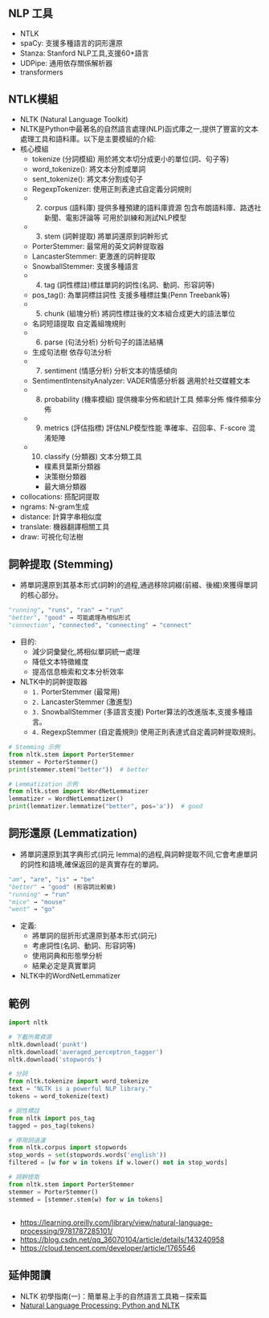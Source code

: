 ## NLP 工具
- NTLK
- spaCy: 支援多種語言的詞形還原
- Stanza: Stanford NLP工具,支援60+語言
- UDPipe: 通用依存關係解析器
- transformers

## NTLK模組
- NLTK (Natural Language Toolkit)
- NLTK是Python中最著名的自然語言處理(NLP)函式庫之一,提供了豐富的文本處理工具和語料庫。以下是主要模組的介紹:
- 核心模組
  - tokenize (分詞模組)  用於將文本切分成更小的單位(詞、句子等)
  - word_tokenize(): 將文本分割成單詞
  - sent_tokenize(): 將文本分割成句子
  - RegexpTokenizer: 使用正則表達式自定義分詞規則
  - 2. corpus (語料庫) 提供多種預建的語料庫資源 包含布朗語料庫、路透社新聞、電影評論等 可用於訓練和測試NLP模型
  - 3. stem (詞幹提取) 將單詞還原到詞幹形式
  - PorterStemmer: 最常用的英文詞幹提取器
  - LancasterStemmer: 更激進的詞幹提取
  - SnowballStemmer: 支援多種語言
  - 4. tag (詞性標註)標註單詞的詞性(名詞、動詞、形容詞等)
  - pos_tag(): 為單詞標註詞性  支援多種標註集(Penn Treebank等)
  - 5. chunk (組塊分析) 將詞性標註後的文本組合成更大的語法單位
  - 名詞短語提取 自定義組塊規則
  - 6. parse (句法分析) 分析句子的語法結構
  - 生成句法樹 依存句法分析
  - 7. sentiment (情感分析) 分析文本的情感傾向
  - SentimentIntensityAnalyzer: VADER情感分析器 適用於社交媒體文本
  - 8. probability (機率模組) 提供機率分佈和統計工具  頻率分佈 條件頻率分佈
  - 9. metrics (評估指標)  評估NLP模型性能  準確率、召回率、F-score  混淆矩陣
  - 10. classify (分類器) 文本分類工具
    - 樸素貝葉斯分類器
    - 決策樹分類器
    - 最大熵分類器
- collocations: 搭配詞提取
- ngrams: N-gram生成
- distance: 計算字串相似度
- translate: 機器翻譯相關工具
- draw: 可視化句法樹

## 詞幹提取 (Stemming) 
- 將單詞還原到其基本形式(詞幹)的過程,通過移除詞綴(前綴、後綴)來獲得單詞的核心部分。
```python
"running", "runs", "ran" → "run"
"better", "good" → 可能處理為相似形式
"connection", "connected", "connecting" → "connect"
```
- 目的:
  - 減少詞彙變化,將相似單詞統一處理
  - 降低文本特徵維度
  - 提高信息檢索和文本分析效率
- NLTK中的詞幹提取器
  - `1.` PorterStemmer (最常用)
  - `2.` LancasterStemmer (激進型)
  - `3.` SnowballStemmer (多語言支援) Porter算法的改進版本,支援多種語言。
  - `4.` RegexpStemmer (自定義規則)  使用正則表達式自定義詞幹提取規則。
```python
# Stemming 示例
from nltk.stem import PorterStemmer
stemmer = PorterStemmer()
print(stemmer.stem("better"))  # better

# Lemmatization 示例
from nltk.stem import WordNetLemmatizer
lemmatizer = WordNetLemmatizer()
print(lemmatizer.lemmatize("better", pos='a'))  # good
```
## 詞形還原 (Lemmatization)
-  將單詞還原到其字典形式(詞元 lemma)的過程,與詞幹提取不同,它會考慮單詞的詞性和語境,確保返回的是真實存在的單詞。
```python
"am", "are", "is" → "be"
"better" → "good" (形容詞比較級)
"running" → "run"
"mice" → "mouse"
"went" → "go"
```
- 定義:
  - 將單詞的屈折形式還原到基本形式(詞元)
  - 考慮詞性(名詞、動詞、形容詞等)
  - 使用詞典和形態學分析
  - 結果必定是真實單詞
- NLTK中的WordNetLemmatizer
## 範例
```python
import nltk

# 下載所需資源
nltk.download('punkt')
nltk.download('averaged_perceptron_tagger')
nltk.download('stopwords')

# 分詞
from nltk.tokenize import word_tokenize
text = "NLTK is a powerful NLP library."
tokens = word_tokenize(text)

# 詞性標註
from nltk import pos_tag
tagged = pos_tag(tokens)

# 停用詞過濾
from nltk.corpus import stopwords
stop_words = set(stopwords.words('english'))
filtered = [w for w in tokens if w.lower() not in stop_words]

# 詞幹提取
from nltk.stem import PorterStemmer
stemmer = PorterStemmer()
stemmed = [stemmer.stem(w) for w in tokens]

```
##
- https://learning.oreilly.com/library/view/natural-language-processing/9781787285101/
- https://blog.csdn.net/qq_36070104/article/details/143240958
- https://cloud.tencent.com/developer/article/1765546
## 延伸閱讀
- NLTK 初學指南(一)：簡單易上手的自然語言工具箱－探索篇
- [Natural Language Processing: Python and NLTK](https://learning.oreilly.com/library/view/natural-language-processing/9781787285101/)
